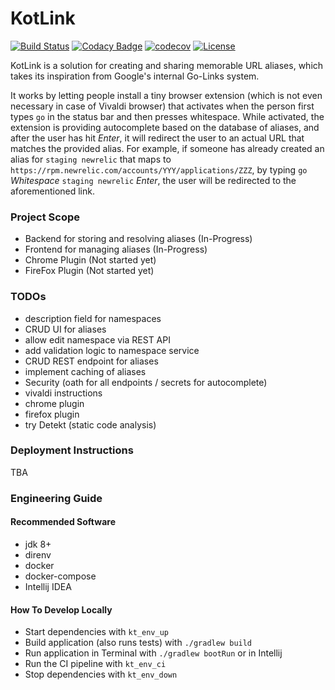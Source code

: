 # KotLink
[![Build Status](https://travis-ci.org/ilya40umov/KotLink.png?branch=master)](https://travis-ci.org/ilya40umov/KotLink)
[![Codacy Badge](https://api.codacy.com/project/badge/Grade/1a55315857b44bb78aab3a87da4f61ec)](https://www.codacy.com/app/ilya40umov/KotLink?utm_source=github.com&amp;utm_medium=referral&amp;utm_content=ilya40umov/KotLink&amp;utm_campaign=Badge_Grade)
[![codecov](https://codecov.io/gh/ilya40umov/KotLink/branch/master/graph/badge.svg)](https://codecov.io/gh/ilya40umov/KotLink)
[![License](https://img.shields.io/badge/License-Apache%202.0-blue.svg)](https://opensource.org/licenses/Apache-2.0)

KotLink is a solution for creating and sharing memorable URL aliases, 
which takes its inspiration from Google's internal Go-Links system.

It works by letting people install a tiny browser extension 
(which is not even necessary in case of Vivaldi browser)
that activates when the person first types `go` in the status bar and then presses whitespace. 
While activated, the extension is providing autocomplete based on the database of aliases,
and after the user has hit *Enter*, it will redirect the user to an actual URL that matches the provided alias.
For example, if someone has already created an alias for `staging newrelic` 
that maps to `https://rpm.newrelic.com/accounts/YYY/applications/ZZZ`,
by typing `go` *Whitespace* `staging newrelic` *Enter*, the user will be redirected to the aforementioned link.

### Project Scope

* Backend for storing and resolving aliases (In-Progress)
* Frontend for managing aliases (In-Progress)
* Chrome Plugin (Not started yet)
* FireFox Plugin (Not started yet)

### TODOs
* description field for namespaces
* CRUD UI for aliases
* allow edit namespace via REST API
* add validation logic to namespace service
* CRUD REST endpoint for aliases
* implement caching of aliases
* Security (oath for all endpoints / secrets for autocomplete)
* vivaldi instructions
* chrome plugin
* firefox plugin
* try Detekt (static code analysis)

### Deployment Instructions
TBA

### Engineering Guide

#### Recommended Software
* jdk 8+
* direnv
* docker
* docker-compose
* Intellij IDEA

#### How To Develop Locally
* Start dependencies with `kt_env_up`
* Build application (also runs tests) with `./gradlew build`
* Run application in Terminal with `./gradlew bootRun` or in Intellij
* Run the CI pipeline with `kt_env_ci`
* Stop dependencies with `kt_env_down`